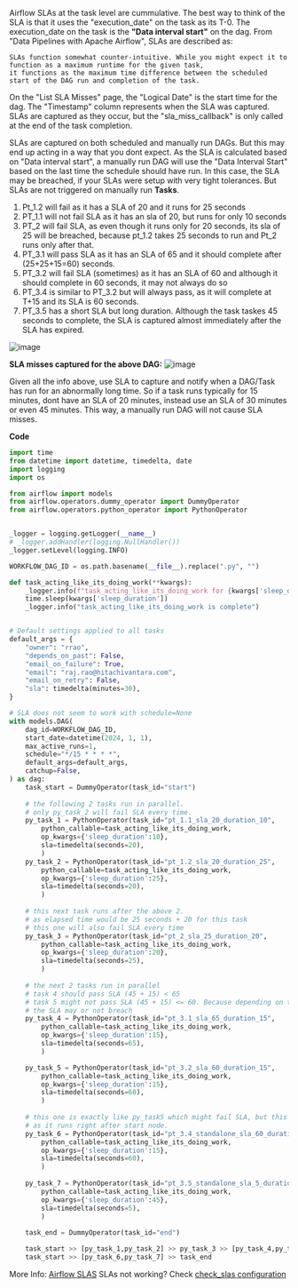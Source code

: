 Airflow SLAs at the task level are cummulative. The best way to think of the SLA is that it uses the "execution_date" on the task as its T-0. The execution_date on the task is the **"Data interval start"** on the dag. From "Data Pipelines with Apache Airflow", SLAs are described as:
```    
SLAs function somewhat counter-intuitive. While you might expect it to function as a maximum runtime for the given task,
it functions as the maximum time difference between the scheduled start of the DAG run and completion of the task.
```

On the "List SLA Misses" page, the "Logical Date" is the start time for the dag. The "Timestamp" column represents when the SLA was captured. SLAs are captured as they occur, but the "sla_miss_callback" is only called at the end of the task completion.

SLAs are captured on both scheduled and manually run DAGs. But this may end up acting in a way that you dont expect. As the SLA is calculated based on "Data interval start", a manually run DAG will use the "Data Interval Start" based on the last time the schedule should have run. In this case, the SLA may be breached, if your SLAs were setup with very tight tolerances.
But SLAs are not triggered on manually run **Tasks**.

1. Pt_1.2 will fail as it has a SLA of 20 and it runs for 25 seconds
2. PT_1.1 will not fail SLA as it has an sla of 20, but runs for only 10 seconds
3. PT_2 will fail SLA, as even though it runs only for 20 seconds, its sla of 25 will be breached, because pt_1.2 takes 25 seconds to run and Pt_2 runs only after that.
4. PT_3.1 will pass SLA as it has an SLA of 65 and it should complete after (25+25+15=60) seconds.
5. PT_3.2 will fail SLA (sometimes) as it has an SLA of 60 and although it should complete in 60 seconds, it may not always do so
6. PT_3.4 is similar to PT_3.2 but will always pass, as it will complete at T+15 and its SLA is 60 seconds.
7. PT_3.5 has a short SLA but long duration. Although the task taskes 45 seconds to complete, the SLA is captured almost immediately after the SLA has expired.

![image](https://github.com/rajrao/mypublicnotes/assets/1643325/e417effe-47a0-4a97-9861-51571dbcbf66)

**SLA misses captured for the above DAG:**
![image](https://github.com/rajrao/mypublicnotes/assets/1643325/806e22b9-170c-47b2-951d-e5638959c767)

Given all the info above, use SLA to capture and notify when a DAG/Task has run for an abnormally long time. So if a task runs typically for 15 minutes, dont have an SLA of 20 minutes, instead use an SLA of 30 minutes or even 45 minutes. This way, a manually run DAG will not cause SLA misses.

**Code**
```python
import time
from datetime import datetime, timedelta, date
import logging
import os

from airflow import models
from airflow.operators.dummy_operator import DummyOperator
from airflow.operators.python_operator import PythonOperator


_logger = logging.getLogger(__name__)
# _logger.addHandler(logging.NullHandler())
_logger.setLevel(logging.INFO)

WORKFLOW_DAG_ID = os.path.basename(__file__).replace(".py", "")

def task_acting_like_its_doing_work(**kwargs):
    _logger.info(f"task_acting_like_its_doing_work for {kwargs['sleep_duration']} seconds...")
    time.sleep(kwargs['sleep_duration'])
    _logger.info("task_acting_like_its_doing_work is complete")


# Default settings applied to all tasks
default_args = {
    "owner": "rrao",
    "depends_on_past": False,
    "email_on_failure": True,
    "email": "raj.rao@hitachivantara.com",
    "email_on_retry": False,
    "sla": timedelta(minutes=30),
}

# SLA does not seem to work with schedule=None
with models.DAG(
    dag_id=WORKFLOW_DAG_ID,
    start_date=datetime(2024, 1, 1),
    max_active_runs=1,
    schedule="*/15 * * * *", 
    default_args=default_args,
    catchup=False,
) as dag:
    task_start = DummyOperator(task_id="start")
    
    # the following 2 tasks run in parallel.
    # only py_task_2 will fail SLA every time.
    py_task_1 = PythonOperator(task_id="pt_1.1_sla_20_duration_10", 
        python_callable=task_acting_like_its_doing_work,
        op_kwargs={'sleep_duration':10},
        sla=timedelta(seconds=20),
        )
    py_task_2 = PythonOperator(task_id="pt_1.2_sla_20_duration_25", 
        python_callable=task_acting_like_its_doing_work,
        op_kwargs={'sleep_duration':25},
        sla=timedelta(seconds=20),
        )
    
    # this next task runs after the above 2.
    # as elapsed time would be 25 seconds + 20 for this task
    # this one will also fail SLA every time
    py_task_3 = PythonOperator(task_id="pt_2_sla_25_duration_20", 
        python_callable=task_acting_like_its_doing_work,
        op_kwargs={'sleep_duration':20},
        sla=timedelta(seconds=25),
        )
    
    # the next 2 tasks run in parallel
    # task 4 should pass SLA (45 + 15) < 65
    # task 5 might not pass SLA (45 + 15) <= 60. Because depending on time of run
    # the SLA may or not breach
    py_task_4 = PythonOperator(task_id="pt_3.1_sla_65_duration_15", 
        python_callable=task_acting_like_its_doing_work,
        op_kwargs={'sleep_duration':15},
        sla=timedelta(seconds=65),
        )

    py_task_5 = PythonOperator(task_id="pt_3.2_sla_60_duration_15", 
        python_callable=task_acting_like_its_doing_work,
        op_kwargs={'sleep_duration':15},
        sla=timedelta(seconds=60),
        )
    
    # this one is exactly like py_task5 which might fail SLA, but this one wont,
    # as it runs right after start node.
    py_task_6 = PythonOperator(task_id="pt_3.4_standalone_sla_60_duration_15", 
        python_callable=task_acting_like_its_doing_work,
        op_kwargs={'sleep_duration':15},
        sla=timedelta(seconds=60),
        )
    
    py_task_7 = PythonOperator(task_id="pt_3.5_standalone_sla_5_duration_45", 
        python_callable=task_acting_like_its_doing_work,
        op_kwargs={'sleep_duration':45},
        sla=timedelta(seconds=5),
        )
    
    task_end = DummyOperator(task_id="end")

    task_start >> [py_task_1,py_task_2] >> py_task_3 >> [py_task_4,py_task_5] >> task_end
    task_start >> [py_task_6,py_task_7] >> task_end
```
More Info:
[Airflow SLAS](https://airflow.apache.org/docs/apache-airflow/2.6.3/core-concepts/tasks.html#slas)
SLAs not working? Check [check_slas configuration](https://airflow.apache.org/docs/apache-airflow/2.6.3/configurations-ref.html#check-slas)



